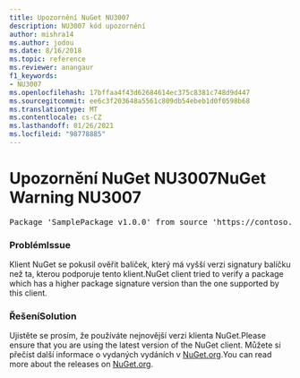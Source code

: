 ```yaml
---
title: Upozornění NuGet NU3007
description: NU3007 kód upozornění
author: mishra14
ms.author: jodou
ms.date: 8/16/2018
ms.topic: reference
ms.reviewer: anangaur
f1_keywords:
- NU3007
ms.openlocfilehash: 17bffaa4f43d62684614ec375c8381c748d9d447
ms.sourcegitcommit: ee6c3f203648a5561c809db54ebeb1d0f0598b68
ms.translationtype: MT
ms.contentlocale: cs-CZ
ms.lasthandoff: 01/26/2021
ms.locfileid: "98778885"
---
```

# <a name="nuget-warning-nu3007"></a><span data-ttu-id="9c5db-103">Upozornění NuGet NU3007</span><span class="sxs-lookup"><span data-stu-id="9c5db-103">NuGet Warning NU3007</span></span>

<pre>Package 'SamplePackage v1.0.0' from source 'https://contoso.com/index.json': The package signature format version is not supported. Updating your client may solve this problem.</pre>

### <a name="issue"></a><span data-ttu-id="9c5db-104">Problém</span><span class="sxs-lookup"><span data-stu-id="9c5db-104">Issue</span></span>

<span data-ttu-id="9c5db-105">Klient NuGet se pokusil ověřit balíček, který má vyšší verzi signatury balíčku než ta, kterou podporuje tento klient.</span><span class="sxs-lookup"><span data-stu-id="9c5db-105">NuGet client tried to verify a package which has a higher package signature version than the one supported by this client.</span></span>


### <a name="solution"></a><span data-ttu-id="9c5db-106">Řešení</span><span class="sxs-lookup"><span data-stu-id="9c5db-106">Solution</span></span>

<span data-ttu-id="9c5db-107">Ujistěte se prosím, že používáte nejnovější verzi klienta NuGet.</span><span class="sxs-lookup"><span data-stu-id="9c5db-107">Please ensure that you are using the latest version of the NuGet client.</span></span> <span data-ttu-id="9c5db-108">Můžete si přečíst další informace o vydaných vydáních v [NuGet.org](https://www.nuget.org/downloads).</span><span class="sxs-lookup"><span data-stu-id="9c5db-108">You can read more about the releases on [NuGet.org](https://www.nuget.org/downloads).</span></span>


